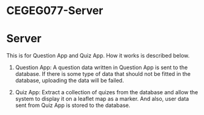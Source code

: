# CEGEG077-Server
# Server
  This is for Question App and Quiz App. How it works is described below.

  1. Question App:
    A question data written in Question App is sent to the database. If there is some type of data that should not be fitted in the database, uploading the data will be failed. 
    
  2. Quiz App: 
    Extract a collection of quizes from the database and allow the system to display it on a leaflet map as a marker. And also, user data sent from Quiz App is stored to the database.
